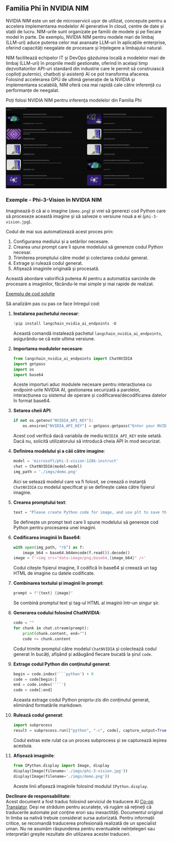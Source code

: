 <!--
CO_OP_TRANSLATOR_METADATA:
{
  "original_hash": "7b08e277df2a9307f861ae54bc30c772",
  "translation_date": "2025-07-16T19:39:48+00:00",
  "source_file": "md/01.Introduction/02/06.NVIDIA.md",
  "language_code": "ro"
}
-->
## Familia Phi în NVIDIA NIM

NVIDIA NIM este un set de microservicii ușor de utilizat, concepute pentru a accelera implementarea modelelor AI generative în cloud, centre de date și stații de lucru. NIM-urile sunt organizate pe familii de modele și pe fiecare model în parte. De exemplu, NVIDIA NIM pentru modele mari de limbaj (LLM-uri) aduce puterea celor mai avansate LLM-uri în aplicațiile enterprise, oferind capacități neegalate de procesare și înțelegere a limbajului natural.

NIM facilitează echipelor IT și DevOps găzduirea locală a modelelor mari de limbaj (LLM-uri) în propriile medii gestionate, oferind în același timp dezvoltatorilor API-uri standard din industrie care le permit să construiască copiloți puternici, chatboți și asistenți AI ce pot transforma afacerea. Folosind accelerarea GPU de ultimă generație de la NVIDIA și implementarea scalabilă, NIM oferă cea mai rapidă cale către inferență cu performanțe de neegalat.

Poți folosi NVIDIA NIM pentru inferența modelelor din Familia Phi

![nim](../../../../../translated_images/Phi-NIM.09bebb743387ee4a5028d7d4f8fed55e619711b26c8937526b43a2af980f7dcf.ro.png)

### **Exemple - Phi-3-Vision în NVIDIA NIM**

Imaginează-ți că ai o imagine (`demo.png`) și vrei să generezi cod Python care să proceseze această imagine și să salveze o versiune nouă a ei (`phi-3-vision.jpg`).

Codul de mai sus automatizează acest proces prin:

1. Configurarea mediului și a setărilor necesare.
2. Crearea unui prompt care îi spune modelului să genereze codul Python necesar.
3. Trimiterea promptului către model și colectarea codului generat.
4. Extrage și rulează codul generat.
5. Afișează imaginile originală și procesată.

Această abordare valorifică puterea AI pentru a automatiza sarcinile de procesare a imaginilor, făcându-le mai simple și mai rapide de realizat.

[Exemplu de cod soluție](../../../../../code/06.E2E/E2E_Nvidia_NIM_Phi3_Vision.ipynb)

Să analizăm pas cu pas ce face întregul cod:

1. **Instalarea pachetului necesar**:
    ```python
    !pip install langchain_nvidia_ai_endpoints -U
    ```
    Această comandă instalează pachetul `langchain_nvidia_ai_endpoints`, asigurându-se că este ultima versiune.

2. **Importarea modulelor necesare**:
    ```python
    from langchain_nvidia_ai_endpoints import ChatNVIDIA
    import getpass
    import os
    import base64
    ```
    Aceste importuri aduc modulele necesare pentru interacțiunea cu endpoint-urile NVIDIA AI, gestionarea securizată a parolelor, interacțiunea cu sistemul de operare și codificarea/decodificarea datelor în format base64.

3. **Setarea cheii API**:
    ```python
    if not os.getenv("NVIDIA_API_KEY"):
        os.environ["NVIDIA_API_KEY"] = getpass.getpass("Enter your NVIDIA API key: ")
    ```
    Acest cod verifică dacă variabila de mediu `NVIDIA_API_KEY` este setată. Dacă nu, solicită utilizatorului să introducă cheia API în mod securizat.

4. **Definirea modelului și a căii către imagine**:
    ```python
    model = 'microsoft/phi-3-vision-128k-instruct'
    chat = ChatNVIDIA(model=model)
    img_path = './imgs/demo.png'
    ```
    Aici se setează modelul care va fi folosit, se creează o instanță `ChatNVIDIA` cu modelul specificat și se definește calea către fișierul imagine.

5. **Crearea promptului text**:
    ```python
    text = "Please create Python code for image, and use plt to save the new picture under imgs/ and name it phi-3-vision.jpg."
    ```
    Se definește un prompt text care îi spune modelului să genereze cod Python pentru procesarea unei imagini.

6. **Codificarea imaginii în Base64**:
    ```python
    with open(img_path, "rb") as f:
        image_b64 = base64.b64encode(f.read()).decode()
    image = f'<img src="data:image/png;base64,{image_b64}" />'
    ```
    Codul citește fișierul imagine, îl codifică în base64 și creează un tag HTML de imagine cu datele codificate.

7. **Combinarea textului și imaginii în prompt**:
    ```python
    prompt = f"{text} {image}"
    ```
    Se combină promptul text și tag-ul HTML al imaginii într-un singur șir.

8. **Generarea codului folosind ChatNVIDIA**:
    ```python
    code = ""
    for chunk in chat.stream(prompt):
        print(chunk.content, end="")
        code += chunk.content
    ```
    Codul trimite promptul către modelul `ChatNVIDIA` și colectează codul generat în bucăți, afișând și adăugând fiecare bucată la șirul `code`.

9. **Extrage codul Python din conținutul generat**:
    ```python
    begin = code.index('```python') + 9
    code = code[begin:]
    end = code.index('```')
    code = code[:end]
    ```
    Aceasta extrage codul Python propriu-zis din conținutul generat, eliminând formatările markdown.

10. **Rulează codul generat**:
    ```python
    import subprocess
    result = subprocess.run(["python", "-c", code], capture_output=True)
    ```
    Codul extras este rulat ca un proces subprocess și se capturează ieșirea acestuia.

11. **Afișează imaginile**:
    ```python
    from IPython.display import Image, display
    display(Image(filename='./imgs/phi-3-vision.jpg'))
    display(Image(filename='./imgs/demo.png'))
    ```
    Aceste linii afișează imaginile folosind modulul `IPython.display`.

**Declinare de responsabilitate**:  
Acest document a fost tradus folosind serviciul de traducere AI [Co-op Translator](https://github.com/Azure/co-op-translator). Deși ne străduim pentru acuratețe, vă rugăm să rețineți că traducerile automate pot conține erori sau inexactități. Documentul original în limba sa nativă trebuie considerat sursa autorizată. Pentru informații critice, se recomandă traducerea profesională realizată de un specialist uman. Nu ne asumăm răspunderea pentru eventualele neînțelegeri sau interpretări greșite rezultate din utilizarea acestei traduceri.